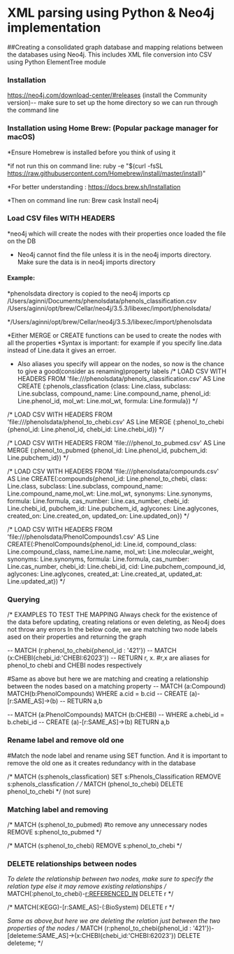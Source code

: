 #    XML parsing using Python & Neo4j implementation

##Creating a consolidated graph database and mapping relations between the databases using Neo4j. This includes XML file conversion into CSV using Python ElementTree module

### Installation
https://neo4j.com/download-center/#releases (install the Community version)-- 
make sure to set up the home directory so we can run through the command line

### Installation using Home Brew: (Popular package manager for macOS)

*Ensure Homebrew is installed before you think of using it

*if not run this on command line: ruby -e "$(curl -fsSL https://raw.githubusercontent.com/Homebrew/install/master/install)"

*For better understanding : https://docs.brew.sh/Installation

*Then on command line run: Brew cask Install neo4j

### Load CSV files WITH HEADERS 

*neo4j which will create the nodes with their properties once loaded the file on the DB
* Neo4j cannot find the file unless it is in the neo4j imports directory. Make sure the data is in neo4j imports directory

#### Example:
*phenolsdata directory is copied to the neo4j imports
cp /Users/aginni/Documents/phenolsdata/phenols_classification.csv /Users/aginni/opt/brew/Cellar/neo4j/3.5.3/libexec/import/phenolsdata/

*/Users/aginni/opt/brew/Cellar/neo4j/3.5.3/libexec/import/phenolsdata 

*Either MERGE or CREATE functions can be used to create the nodes with all the properties 
*Syntax is important: for example if you specify line.data instead of Line.data it gives an erroer.
* Also aliases you specify will appear on the nodes, so now is the chance to give a good(consider as renaming)property labels
/*
LOAD CSV WITH HEADERS FROM 'file:///phenolsdata/phenols_classification.csv' AS Line CREATE (:phenols_classfication {class: Line.class, subclass: Line.subclass, compound_name: Line.compound_name, phenol_id: Line.phenol_id, mol_wt: Line.mol_wt, formula: Line.formula}) */

/*
LOAD CSV WITH HEADERS FROM 'file:///phenolsdata/phenol_to_chebi.csv' AS Line MERGE (:phenol_to_chebi {phenol_id: Line.phenol_id, chebi_id: Line.chebi_id}) */ 

/* LOAD CSV WITH HEADERS FROM 'file:///phenol_to_pubmed.csv' AS Line MERGE (:phenol_to_pubmed {phenol_id: Line.phenol_id, pubchem_id: Line.pubchem_id}) */

/* LOAD CSV WITH HEADERS FROM 'file:///phenolsdata/compounds.csv' AS Line CREATE(:compounds{phenol_id: Line.phenol_to_chebi, class: Line.class, subclass: Line.subclass, compound_name: Line.compound_name,mol_wt: Line.mol_wt, synonyms: Line.synonyms, formula: Line.formula, cas_number: Line.cas_number,
chebi_id: Line.chebi_id, pubchem_id: Line.pubchem_id, aglycones: Line.aglycones, created_on: Line.created_on, updated_on: Line.updated_on}) */

/* LOAD CSV WITH HEADERS FROM 'file:///phenolsdata/PhenolCompounds1.csv' AS Line CREATE(:PhenolCompounds{phenol_id: Line.id, compound_class: Line.compound_class, name:Line.name, mol_wt: Line.molecular_weight, synonyms: Line.synonyms, formula: Line.formula, cas_number: Line.cas_number,
chebi_id: Line.chebi_id, cid: Line.pubchem_compound_id, aglycones: Line.aglycones, created_at: Line.created_at, updated_at: Line.updated_at}) */

### Querying

/* EXAMPLES TO TEST THE MAPPING
Always check for the existence of the data before updating, creating relations or even deleting, as Neo4j does not throw any errors 
In the below code, we are matching two node labels ased on their properties and returning the graph 

-- MATCH (r:phenol_to_chebi{phenol_id : '421'})
-- MATCH (x:CHEBI{chebi_id:'CHEBI:62023'})
-- RETURN r, x. #r,x are aliases for phenol_to chebi and CHEBI nodes respectively


#Same as above but here we are matching and creating a relationship between the nodes based on a matching property
-- MATCH (a:Compound) MATCH(b:PhenolCompounds) WHERE a.cid = b.cid 
-- CREATE (a)-[r:SAME_AS]->(b) 
-- RETURN a,b

-- MATCH (a:PhenolCompounds) MATCH (b:CHEBI)
-- WHERE a.chebi_id = b.chebi_id
-- CREATE (a)-[r:SAME_AS]->(b) RETURN a,b

### Rename label and remove old one

#Match the node label and rename using SET function. And it is important to remove the old one as it creates redundancy with in the database

/* MATCH (s:phenols_classfication)
 SET s:Phenols_Classification
REMOVE s:phenols_classfication */
/* MATCH (phenol_to_chebi) DELETE phenol_to_chebi */ (not sure)


### Matching label and removing

/* MATCH (s:phenol_to_pubmed) #to remove any unnecessary nodes
REMOVE s:phenol_to_pubmed */

/* MATCH (s:phenol_to_chebi)
REMOVE s:phenol_to_chebi */

### DELETE relationships between nodes

*To delete the relationship between two nodes, make sure to specify the relation type else it may remove existing relationships
/* MATCH(:phenol_to_chebi)-[r:REFERENCED_IN](:phenolcompounds) DELETE r */

/* MATCH(:KEGG)-[r:SAME_AS]-(:BioSystem) DELETE r */

*Same as above,but here we are deleting the relation just between the two properties of the nodes
/* MATCH (r:phenol_to_chebi{phenol_id : '421'})-[deleteme:SAME_AS]->(x:CHEBI{chebi_id:'CHEBI:62023'})
DELETE deleteme; */



